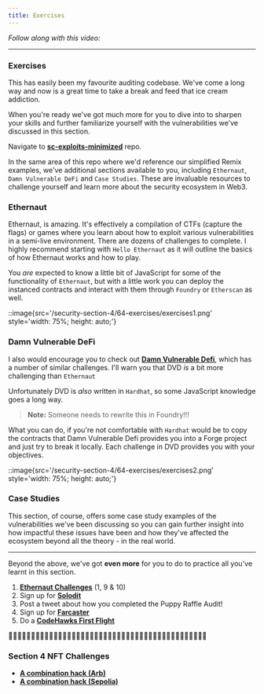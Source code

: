 ```yaml
---
title: Exercises
---
```


_Follow along with this video:_

---

### Exercises

This has easily been my favourite auditing codebase. We've come a long way and now is a great time to take a break and feed that ice cream addiction.

When you're ready we've got much more for you to dive into to sharpen your skills and further familiarize yourself with the vulnerabilities we've discussed in this section.

Navigate to [**sc-exploits-minimized**](https://github.com/Cyfrin/sc-exploits-minimized) repo.

In the same area of this repo where we'd reference our simplified Remix examples, we've additional sections available to you, including `Ethernaut`, `Damn Vulnerable DeFi` and `Case Studies`. These are invaluable resources to challenge yourself and learn more about the security ecosystem in Web3.

### Ethernaut

Ethernaut, is amazing. It's effectively a compilation of CTFs (capture the flags) or games where you learn about how to exploit various vulnerabilities in a semi-live environment. There are dozens of challenges to complete. I highly recommend starting with `Hello Ethernaut` as it will outline the basics of how Ethernaut works and how to play.

You _are_ expected to know a little bit of JavaScript for some of the functionality of `Ethernaut`, but with a little work you can deploy the instanced contracts and interact with them through `Foundry` or `Etherscan` as well.

::image{src='/security-section-4/64-exercises/exercises1.png' style='width: 75%; height: auto;'}

### Damn Vulnerable DeFi

I also would encourage you to check out [**Damn Vulnerable Defi**](https://www.damnvulnerabledefi.xyz/), which has a number of similar challenges. I'll warn you that DVD _is_ a bit more challenging than `Ethernaut`

Unfortunately DVD is _also_ written in `Hardhat`, so some JavaScript knowledge goes a long way.

> **Note:** Someone needs to rewrite this in Foundry!!!

What you can do, if you're not comfortable with `Hardhat` would be to copy the contracts that Damn Vulnerable Defi provides you into a Forge project and just try to break it locally. Each challenge in DVD provides you with your objectives.

::image{src='/security-section-4/64-exercises/exercises2.png' style='width: 75%; height: auto;'}

### Case Studies

This section, of course, offers some case study examples of the vulnerabilities we've been discussing so you can gain further insight into how impactful these issues have been and how they've affected the ecosystem beyond all the theory - in the real world.

---

Beyond the above, we've got **even more** for you to do to practice all you've learnt in this section.

1. [**Ethernaut Challenges**](https://ethernaut.openzeppelin.com/) (1, 9 & 10)
2. Sign up for [**Solodit**](https://solodit.xyz/)
3. Post a tweet about how you completed the Puppy Raffle Audit!
4. Sign up for [**Farcaster**](https://www.farcaster.xyz/)
5. Do a [**CodeHawks First Flight**](https://www.codehawks.com/first-flights)

🧑‍🚀🧑‍🚀🧑‍🚀🧑‍🚀🧑‍🚀🧑‍🚀🧑‍🚀🧑‍🚀🧑‍🚀🧑‍🚀🧑‍🚀🧑‍🚀🧑‍🚀🧑‍🚀🧑‍🚀🧑‍🚀🧑‍🚀🧑‍🚀🧑‍🚀🧑‍🚀🧑‍🚀🧑‍🚀

### Section 4 NFT Challenges

- [**A combination hack (Arb)**](https://arbiscan.io/address/0xef72ba6575b86beaa9b9e4a78bca4a58f3cce276)
- [**A combination hack (Sepolia)**](https://sepolia.etherscan.io/address/0xf988ebf9d801f4d3595592490d7ff029e438deca)
